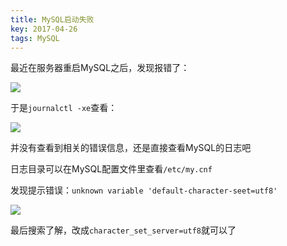 ```yaml
---
title: MySQL启动失败
key: 2017-04-26
tags: MySQL
---
```


最近在服务器重启MySQL之后，发现报错了：

![](https://git.oschina.net/iLefter/PublicScreenshots/raw/master/MySQL-error/1.png)

<!--more-->

于是`journalctl -xe`查看：

![](https://git.oschina.net/iLefter/PublicScreenshots/raw/master/MySQL-error/2.png)

并没有查看到相关的错误信息，还是直接查看MySQL的日志吧

日志目录可以在MySQL配置文件里查看`/etc/my.cnf`

发现提示错误：`unknown variable 'default-character-seet=utf8'`

![](https://git.oschina.net/iLefter/PublicScreenshots/raw/master/MySQL-error/3.png)

最后搜索了解，改成`character_set_server=utf8`就可以了